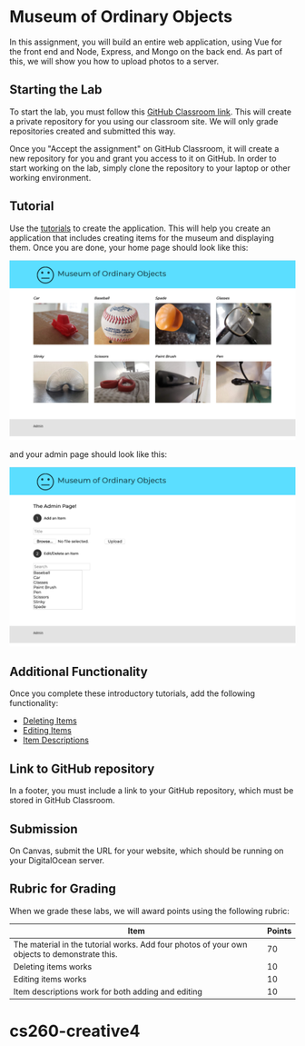 # Museum of Ordinary Objects

In this assignment, you will build an entire web application, using Vue for the
front end and Node, Express, and Mongo on the back end. As part of this, we will
show you how to upload photos to a server.

## Starting the Lab

To start the lab, you must follow this [GitHub Classroom link](https://classroom.github.com/a/i2lSJDSo). This will
create a private repository for you using our classroom site. We will only grade
repositories created and submitted this way.

Once you "Accept the assignment" on GitHub Classroom, it will create a new
repository for you and grant you access to it on GitHub. In order to start
working on the lab, simply clone the repository to your laptop or other working
environment.

## Tutorial

Use the [tutorials](/tutorials/README.md) to create the application. This will
help you create an application that includes creating items for the museum and
displaying them. Once you are done, your home page should look like this:

![home page](/screenshots/home-page.png)

and your admin page should look like this:

![admin page](/screenshots/admin-page.png)

## Additional Functionality

Once you complete these introductory tutorials, add the following functionality:

- [Deleting Items](/tutorials/deleting-items.md)
- [Editing Items](/tutorials/editing-items.md)
- [Item Descriptions](/tutorials/item-descriptions.md)

## Link to GitHub repository

In a footer, you must include a link to your GitHub repository, which must be
stored in GitHub Classroom.

## Submission

On Canvas, submit the URL for your website, which should be running on your
DigitalOcean server.

## Rubric for Grading

When we grade these labs, we will award points using the following rubric:

| Item                                                                                         | Points |
| -------------------------------------------------------------------------------------------- | ------ |
| The material in the tutorial works. Add four photos of your own objects to demonstrate this. | 70     |
| Deleting items works                                                                         | 10     |
| Editing items works                                                                          | 10     |
| Item descriptions work for both adding and editing                                           | 10     |
# cs260-creative4
